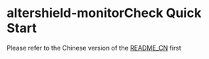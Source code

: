 # altershield-monitorCheck Quick Start
Please refer to the Chinese version of the [README_CN](./README_CN.md) first